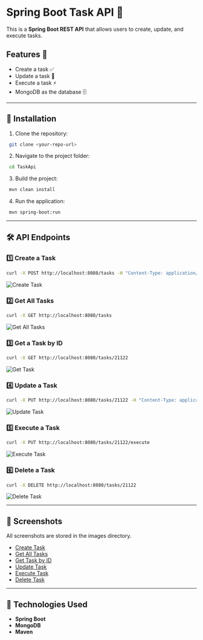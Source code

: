# Spring Boot Task API 🚀

This is a **Spring Boot REST API** that allows users to create, update, and execute tasks.

## Features 🌟

- Create a task ✅
- Update a task 🔄
- Execute a task ⚡
- MongoDB as the database 🗄️

---

## 📌 Installation

1. Clone the repository:

```sh
 git clone <your-repo-url>
```

2. Navigate to the project folder:

```sh
 cd TaskApi
```

3. Build the project:

```sh
 mvn clean install
```

4. Run the application:

```sh
 mvn spring-boot:run
```

---

## 🛠 API Endpoints

### 1️⃣ **Create a Task**

```sh
curl -X POST http://localhost:8080/tasks -H "Content-Type: application/json" -d '{"id":"21122","name":"saiteja","owner":"Korrayi Saiteja","command":"echo Amrita vishwa vidyapeetham"}'
```
![Create Task](images/post.png)

### 2️⃣ **Get All Tasks**

```sh
curl -X GET http://localhost:8080/tasks
```
![Get All Tasks](images/listalltasks.png)

### 3️⃣ **Get a Task by ID**

```sh
curl -X GET http://localhost:8080/tasks/21122
```
![Get Task](images/get.png)

### 4️⃣ **Update a Task**

```sh
curl -X PUT http://localhost:8080/tasks/21122 -H "Content-Type: application/json" -d '{"id":"21122","name":"saiteja","owner":"Korrayi Saiteja","command":"echo I am studying in Amrita Vishwa Vidyapeetham"}'
```
![Update Task](images/update.png)

### 5️⃣ **Execute a Task**

```sh
curl -X PUT http://localhost:8080/tasks/21122/execute
```
![Execute Task](images/execute.png)

### 6️⃣ **Delete a Task**

```sh
curl -X DELETE http://localhost:8080/tasks/21122
```
![Delete Task](images/delete.png)

---


## 📸 Screenshots

All screenshots are stored in the images directory.

- [Create Task](images/post.png)
- [Get All Tasks](images/listalltasks.png)
- [Get Task by ID](images/get.png)
- [Update Task](images/update.png)
- [Execute Task](images/execute.png)
- [Delete Task](images/delete.png)

---

## 📌 Technologies Used

- **Spring Boot**
- **MongoDB**
- **Maven**

